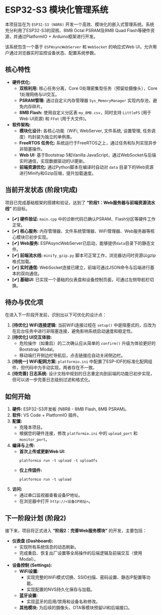 # ESP32-S3 模块化管理系统

本项目旨在为 `ESP32-S3 (N8R8)` 开发一个高效、模块化的嵌入式管理系统。系统充分利用了ESP32-S3的双核、8MB Octal PSRAM及8MB Quad Flash等硬件资源，并通过PlatformIO + Arduino框架进行开发。

该系统包含一个基于 `ESPAsyncWebServer` 和 `WebSocket` 的响应式Web UI，允许用户通过浏览器实时监控设备状态、配置系统参数。

## 核心特性

- **硬件优化:**
  - **双核利用:** 核心任务分离，Core 0处理密集型任务（预留给摄像头），Core 1处理网络与UI交互。
  - **PSRAM管理:** 通过自定义内存管理器 `Sys_MemoryManager` 实现内存池，避免内存碎片。
  - **8MB Flash:** 使用自定义分区表 `my_8MB.csv`，同时支持 `LittleFS` (用于Web UI资源) 和 `FFat` (用于大文件)。
- **软件架构:**
  - **模块化设计:** 各核心功能（WiFi, WebServer, 文件系统, 设置管理, 任务调度）均封装为独立的单例类。
  - **FreeRTOS 任务化:** 系统运行于FreeRTOS之上，通过任务和队列实现异步非阻塞操作。
  - **Web UI:** 基于Bootstrap 5和Vanilla JavaScript，通过WebSocket与后端实时通信，实现数据驱动的UI更新。
  - **前端资源优化:** 通过Python脚本在编译时自动对 `data` 目录下的Web资源进行Minify和Gzip压缩，提升加载速度。

## 当前开发状态 (阶段1完成)

项目已完成基础框架的搭建和验证，达到了 **“阶段1：Web服务器与前端资源流水线”** 的目标。

- **[✔] 硬件验证:** `main.cpp` 中的诊断代码已确认PSRAM、Flash分区等硬件工作正常。
- **[✔] 核心服务:** 内存管理器、文件系统管理器、WiFi管理器、Web服务器等核心模块已初步实现。
- **[✔] Web服务:** ESPAsyncWebServer已启动，能够提供`data`目录下的静态文件。
- **[✔] 前端流水线:** `minify_gzip.py` 脚本可正常工作，浏览器访问时资源以gzip格式加载。
- **[✔] 实时通信:** WebSocket连接已建立，前端可通过JSON命令与后端进行基本的双向通信。
- **[✔] 基础UI:** 已实现一个基础的仪表盘和设备控制页面，可通过左侧导航栏切换。

## 待办与优化项

在进入下一阶段开发前，识别出以下可优化的设计点：

1.  **[待优化] WiFi连接逻辑:** 当前WiFi连接过程在 `setup()` 中是阻塞式的，应改为在后台任务中进行非阻塞连接，避免影响系统启动速度和稳定性。
2.  **[待优化] UI交互体验:**
    -   危险操作（如重启）的二次确认应从简单的 `confirm()` 升级为体验更好的Bootstrap Modal。
    -   移动端打开侧边栏导航后，点击链接应自动关闭侧边栏。
3.  **[待统一] WiFi配网方案:** `platformio.ini` 中配置了ESP-IDF的标准化配网组件，但代码中为手动实现，两者存在不一致。
4.  **[待完善] 日志系统:** 设计文档中规划的日志重定向到前端的功能已初步实现，但可以进一步完善日志级别过滤和格式化。

## 如何开始

1.  **硬件:** ESP32-S3开发板 (N8R8 - 8MB Flash, 8MB PSRAM)。
2.  **软件:** VS Code + PlatformIO 插件。
3.  **配置:**
    -   克隆本项目。
    -   根据您的硬件连接，修改 `platformio.ini` 中的 `upload_port` 和 `monitor_port`。
4.  **编译与上传:**
    -   **首次上传或更新Web UI:**
        ```shell
        platformio run -t upload -t uploadfs
        ```
    -   **仅上传固件:**
        ```shell
        platformio run -t upload
        ```
5.  **访问:**
    -   通过串口监视器查看设备IP地址。
    -   在浏览器中打开 `http://<设备IP地址>`。

## 下一阶段计划 (阶段2)

接下来，项目将正式进入 **“阶段2：完善Web服务模块”** 的开发，主要包括：

- **仪表盘 (Dashboard):**
  - 实现所有系统信息的动态刷新。
  - 完成重启、恢复出厂设置等全局操作的后端逻辑及前端交互（使用Modal）。
- **设备控制 (Settings):**
  - **WiFi设置:**
    - 实现完整的WiFi模式切换、SSID扫描、密码设置、静态IP配置等功能。
    - 实现配置的NVS持久化保存与加载。
  - **蓝牙设置:**
    - 实现蓝牙的启用/禁用和设备名称修改。
  - **其他模块:** 为后续的摄像头、OTA等模块预留UI和后端接口。